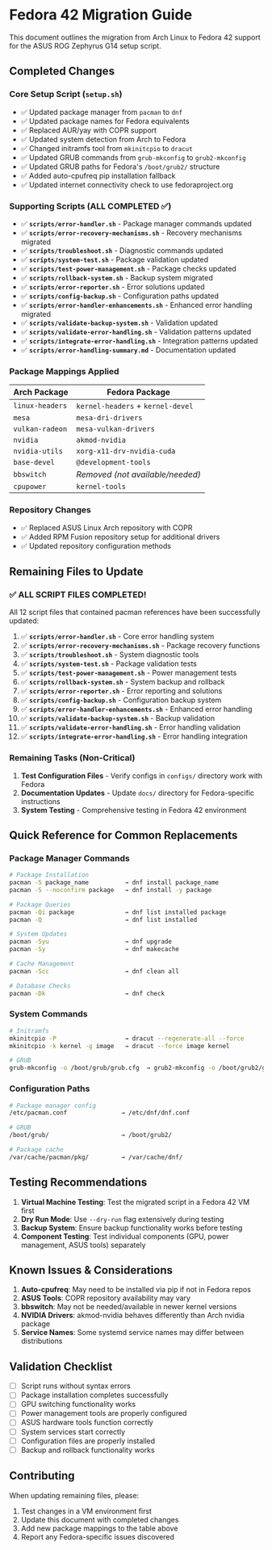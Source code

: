 # Fedora 42 Migration Guide

This document outlines the migration from Arch Linux to Fedora 42 support for the ASUS ROG Zephyrus G14 setup script.

## Completed Changes

### Core Setup Script (`setup.sh`)
- ✅ Updated package manager from `pacman` to `dnf`
- ✅ Updated package names for Fedora equivalents
- ✅ Replaced AUR/yay with COPR support
- ✅ Updated system detection from Arch to Fedora
- ✅ Changed initramfs tool from `mkinitcpio` to `dracut`
- ✅ Updated GRUB commands from `grub-mkconfig` to `grub2-mkconfig`
- ✅ Updated GRUB paths for Fedora's `/boot/grub2/` structure
- ✅ Added auto-cpufreq pip installation fallback
- ✅ Updated internet connectivity check to use fedoraproject.org

### Supporting Scripts (ALL COMPLETED ✅)
- ✅ **`scripts/error-handler.sh`** - Package manager commands updated
- ✅ **`scripts/error-recovery-mechanisms.sh`** - Recovery mechanisms migrated
- ✅ **`scripts/troubleshoot.sh`** - Diagnostic commands updated
- ✅ **`scripts/system-test.sh`** - Package validation updated
- ✅ **`scripts/test-power-management.sh`** - Package checks updated
- ✅ **`scripts/rollback-system.sh`** - Backup system migrated
- ✅ **`scripts/error-reporter.sh`** - Error solutions updated
- ✅ **`scripts/config-backup.sh`** - Configuration paths updated
- ✅ **`scripts/error-handler-enhancements.sh`** - Enhanced error handling migrated
- ✅ **`scripts/validate-backup-system.sh`** - Validation updated
- ✅ **`scripts/validate-error-handling.sh`** - Validation patterns updated
- ✅ **`scripts/integrate-error-handling.sh`** - Integration patterns updated
- ✅ **`scripts/error-handling-summary.md`** - Documentation updated

### Package Mappings Applied
| Arch Package | Fedora Package |
|--------------|----------------|
| `linux-headers` | `kernel-headers` + `kernel-devel` |
| `mesa` | `mesa-dri-drivers` |
| `vulkan-radeon` | `mesa-vulkan-drivers` |
| `nvidia` | `akmod-nvidia` |
| `nvidia-utils` | `xorg-x11-drv-nvidia-cuda` |
| `base-devel` | `@development-tools` |
| `bbswitch` | *Removed (not available/needed)* |
| `cpupower` | `kernel-tools` |

### Repository Changes
- ✅ Replaced ASUS Linux Arch repository with COPR
- ✅ Added RPM Fusion repository setup for additional drivers
- ✅ Updated repository configuration methods

## Remaining Files to Update

### ✅ ALL SCRIPT FILES COMPLETED!

All 12 script files that contained pacman references have been successfully updated:

1. ✅ **`scripts/error-handler.sh`** - Core error handling system
2. ✅ **`scripts/error-recovery-mechanisms.sh`** - Package recovery functions  
3. ✅ **`scripts/troubleshoot.sh`** - System diagnostic tools
4. ✅ **`scripts/system-test.sh`** - Package validation tests
5. ✅ **`scripts/test-power-management.sh`** - Power management tests
6. ✅ **`scripts/rollback-system.sh`** - System backup and rollback
7. ✅ **`scripts/error-reporter.sh`** - Error reporting and solutions
8. ✅ **`scripts/config-backup.sh`** - Configuration backup system
9. ✅ **`scripts/error-handler-enhancements.sh`** - Enhanced error handling
10. ✅ **`scripts/validate-backup-system.sh`** - Backup validation
11. ✅ **`scripts/validate-error-handling.sh`** - Error handling validation
12. ✅ **`scripts/integrate-error-handling.sh`** - Error handling integration

### Remaining Tasks (Non-Critical)
1. **Test Configuration Files** - Verify configs in `configs/` directory work with Fedora
2. **Documentation Updates** - Update `docs/` directory for Fedora-specific instructions  
3. **System Testing** - Comprehensive testing in Fedora 42 environment

## Quick Reference for Common Replacements

### Package Manager Commands
```bash
# Package Installation
pacman -S package_name          → dnf install package_name
pacman -S --noconfirm package   → dnf install -y package

# Package Queries
pacman -Qi package              → dnf list installed package
pacman -Q                       → dnf list installed

# System Updates
pacman -Syu                     → dnf upgrade
pacman -Sy                      → dnf makecache

# Cache Management
pacman -Scc                     → dnf clean all

# Database Checks
pacman -Dk                      → dnf check
```

### System Commands
```bash
# Initramfs
mkinitcpio -P                   → dracut --regenerate-all --force
mkinitcpio -k kernel -g image   → dracut --force image kernel

# GRUB
grub-mkconfig -o /boot/grub/grub.cfg  → grub2-mkconfig -o /boot/grub2/grub.cfg
```

### Configuration Paths
```bash
# Package manager config
/etc/pacman.conf               → /etc/dnf/dnf.conf

# GRUB
/boot/grub/                    → /boot/grub2/

# Package cache
/var/cache/pacman/pkg/         → /var/cache/dnf/
```

## Testing Recommendations

1. **Virtual Machine Testing**: Test the migrated script in a Fedora 42 VM first
2. **Dry Run Mode**: Use `--dry-run` flag extensively during testing
3. **Backup System**: Ensure backup functionality works before testing
4. **Component Testing**: Test individual components (GPU, power management, ASUS tools) separately

## Known Issues & Considerations

1. **Auto-cpufreq**: May need to be installed via pip if not in Fedora repos
2. **ASUS Tools**: COPR repository availability may vary
3. **bbswitch**: May not be needed/available in newer kernel versions
4. **NVIDIA Drivers**: akmod-nvidia behaves differently than Arch nvidia package
5. **Service Names**: Some systemd service names may differ between distributions

## Validation Checklist

- [ ] Script runs without syntax errors
- [ ] Package installation completes successfully
- [ ] GPU switching functionality works
- [ ] Power management tools are properly configured
- [ ] ASUS hardware tools function correctly
- [ ] System services start correctly
- [ ] Configuration files are properly installed
- [ ] Backup and rollback functionality works

## Contributing

When updating remaining files, please:
1. Test changes in a VM environment first
2. Update this document with completed changes
3. Add new package mappings to the table above
4. Report any Fedora-specific issues discovered
